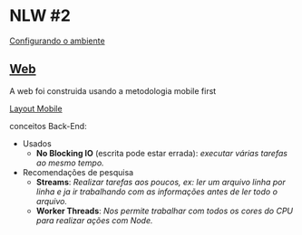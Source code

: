 # NLW #2

[Configurando o ambiente](https://www.notion.so/Configurando-Ambiente-NLW-98a471ad3cb6448284b8ceed31c45767)

## [Web](https://www.figma.com/file/GHGS126t7WYjnPZdRKChJF/Proffy-Web)

A web foi construida usando a metodologia mobile first

[Layout Mobile](https://www.figma.com/file/e33KvgUpFdunXxJjHnK7CG/Proffy-Mobile)

conceitos Back-End:
- Usados
	- **No Blocking IO** (escrita pode estar errada): _executar várias tarefas ao mesmo tempo._
- Recomendações de pesquisa
	- **Streams**: _Realizar tarefas aos poucos, ex: ler um arquivo linha por linha e ja ir trabalhando com as informações antes de ler todo o arquivo._
	- **Worker Threads**: _Nos permite trabalhar com todos os cores do CPU para realizar ações com Node._
